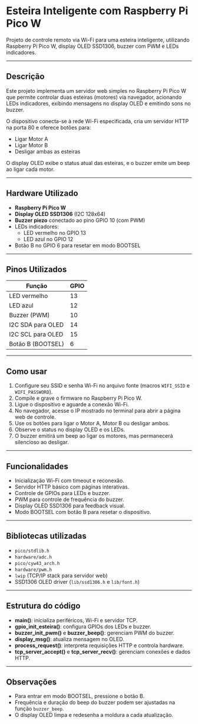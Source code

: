# Esteira Inteligente com Raspberry Pi Pico W

Projeto de controle remoto via Wi-Fi para uma esteira inteligente, utilizando Raspberry Pi Pico W, display OLED SSD1306, buzzer com PWM e LEDs indicadores.

---

## Descrição

Este projeto implementa um servidor web simples no Raspberry Pi Pico W que permite controlar duas esteiras (motores) via navegador, acionando LEDs indicadores, exibindo mensagens no display OLED e emitindo sons no buzzer.

O dispositivo conecta-se à rede Wi-Fi especificada, cria um servidor HTTP na porta 80 e oferece botões para:

- Ligar Motor A
- Ligar Motor B
- Desligar ambas as esteiras

O display OLED exibe o status atual das esteiras, e o buzzer emite um beep ao ligar cada motor.

---

## Hardware Utilizado

- **Raspberry Pi Pico W**
- **Display OLED SSD1306** (I2C 128x64)
- **Buzzer piezo** conectado ao pino GPIO 10 (com PWM)
- LEDs indicadores:
  - LED vermelho no GPIO 13
  - LED azul no GPIO 12
- Botão B no GPIO 6 para resetar em modo BOOTSEL

---

## Pinos Utilizados

| Função               | GPIO     |
|----------------------|----------|
| LED vermelho         | 13       |
| LED azul             | 12       |
| Buzzer (PWM)         | 10       |
| I2C SDA para OLED    | 14       |
| I2C SCL para OLED    | 15       |
| Botão B (BOOTSEL)    | 6        |

---

## Como usar

1. Configure seu SSID e senha Wi-Fi no arquivo fonte (macros `WIFI_SSID` e `WIFI_PASSWORD`).
2. Compile e grave o firmware no Raspberry Pi Pico W.
3. Ligue o dispositivo e aguarde a conexão Wi-Fi.
4. No navegador, acesse o IP mostrado no terminal para abrir a página web de controle.
5. Use os botões para ligar o Motor A, Motor B ou desligar ambos.
6. Observe o status no display OLED e os LEDs.
7. O buzzer emitirá um beep ao ligar os motores, mas permanecerá silencioso ao desligar.

---

## Funcionalidades

- Inicialização Wi-Fi com timeout e reconexão.
- Servidor HTTP básico com páginas interativas.
- Controle de GPIOs para LEDs e buzzer.
- PWM para controle de frequência do buzzer.
- Display OLED SSD1306 para feedback visual.
- Modo BOOTSEL com botão B para resetar o dispositivo.

---

## Bibliotecas utilizadas

- `pico/stdlib.h`
- `hardware/adc.h`
- `pico/cyw43_arch.h`
- `hardware/pwm.h`
- `lwip` (TCP/IP stack para servidor web)
- SSD1306 OLED driver (`lib/ssd1306.h` e `lib/font.h`)

---

## Estrutura do código

- **main()**: inicializa periféricos, Wi-Fi e servidor TCP.
- **gpio_init_esteira()**: configura GPIOs dos LEDs e buzzer.
- **buzzer_init_pwm()** e **buzzer_beep()**: gerenciam PWM do buzzer.
- **display_msg()**: atualiza mensagem no OLED.
- **process_request()**: interpreta requisições HTTP e controla hardware.
- **tcp_server_accept()** e **tcp_server_recv()**: gerenciam conexões e dados HTTP.

---

## Observações

- Para entrar em modo BOOTSEL, pressione o botão B.
- Frequência e duração do beep do buzzer podem ser ajustadas na função `buzzer_beep`.
- O display OLED limpa e redesenha a moldura a cada atualização.
